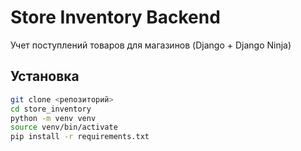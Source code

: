 # Store Inventory Backend

 Учет поступлений товаров для магазинов (Django + Django Ninja)

##  Установка

```bash
git clone <репозиторий>
cd store_inventory
python -m venv venv
source venv/bin/activate  
pip install -r requirements.txt

